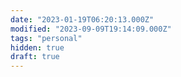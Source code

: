 ```yaml
---
date: "2023-01-19T06:20:13.000Z"
modified: "2023-09-09T19:14:09.000Z"
tags: "personal"
hidden: true
draft: true
---
```

